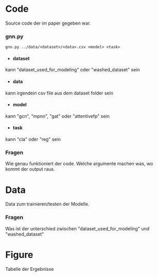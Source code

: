 # Code

Source code der im paper gegeben war.

### gnn.py

    gnn.py ../data/<dataset>/<data>.csv <model> <task>

- #### dataset

kann "dataset_used_for_modeling" oder "washed_dataset" sein

- #### data

kann irgendein csv file aus dem dataset folder sein

- #### model

kann "gcn", "mpnn", "gat" oder "attentivefp" sein

- #### task

kann "cla" oder "reg" sein

### Fragen

Wie genau funktioniert der code. Welche argumente machen was, wo kommt der output raus.

# Data

Data zum trainieren/testen der Modelle.

### Fragen

Was ist der unterschied zwischen "dataset_used_for_modeling" und "washed_dataset"

# Figure

Tabelle der Ergebnisse
